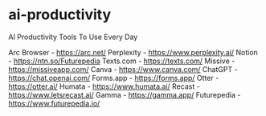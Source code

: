 # ai-productivity
AI Productivity Tools To Use Every Day

Arc Browser - https://arc.net/
Perplexity - https://www.perplexity.ai/
Notion - https://ntn.so/Futurepedia
Texts.com - https://texts.com/
Missive - https://missiveapp.com/
Canva - https://www.canva.com/
ChatGPT - https://chat.openai.com/
Forms.app - https://forms.app/
Otter - https://otter.ai/
Humata - https://www.humata.ai/
Recast - https://www.letsrecast.ai/
Gamma - https://gamma.app/
Futurepedia - https://www.futurepedia.io/
